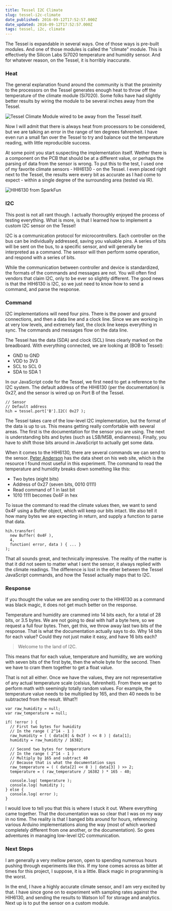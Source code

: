 ```yaml
---
title: Tessel I2C Climate
slug: tessel-i2c-climate
date_published: 2016-09-12T17:52:57.000Z
date_updated: 2016-09-12T17:52:57.000Z
tags: tessel, i2c, climate
---
```


The Tessel is expandable in several ways. One of those ways is pre-built modules. And one of those modules is called the "climate" module. This is effectively the Silicon Labs Si7020 temperature and humidity sensor. And for whatever reason, on the Tessel, it is horribly inaccurate.

### Heat

The general explanation found around the community is that the proximity to the processors on the Tessel generates enough heat to throw off the temperature of the climate module (Si7020). Some folks have had slightly better results by wiring the module to be several inches away from the Tessel.

![Tessel Climate Module wired to be away from the Tessel itself.](http://images.kevinhoyt.com/tessel.climate.wires.jpg)

Now I will admit that there is always heat from processors to be considered, but we are talking an error in the range of ten degrees fahrenheit. I have even run a small fan over the Tessel to try and balance out the temperature reading, with little reproducible success.

At some point you start suspecting the implementation itself. Wether there is a component on the PCB that should be at a different value, or perhaps the parsing of data from the sensor is wrong. To put this to the test, I used one of my favorite climate sensors - HIH6130 - on the Tessel. I even placed right next to the Tessel, the results were every bit as accurate as I had come to expect - within a single degree of the surrounding area (tested via IR).

![HIH6130 from SparkFun](https://cdn.sparkfun.com//assets/parts/6/9/6/9/11295-01.jpg)

### I2C

This post is not all rant though. I actually thoroughly enjoyed the process of testing everything. What is more, is that I learned how to implement a custom I2C sensor on the Tessel!

I2C is a communication protocol for microcontrollers. Each controller on the bus can be individually addressed, saving you valuable pins. A series of bits will be sent on the bus, to a specific sensor, and will generally be interpreted as a command.  The sensor will then perform some operation, and respond with a series of bits.

While the communication between controller and device is standardized, the formats of the commands and messages are not. You will often find vendors that claim I2C, only to be ever so slightly different. The good news is that the HIH6130 is I2C, so we just need to know how to send a command, and parse the response.

### Command

I2C implementations will need four pins. There is the power and ground connections, and then a data line and a clock line. Since we are working in at very low levels, and extremely fast, the clock line keeps everything in sync. The commands and messages flow on the data line.

The Tessel has the data (SDA) and clock (SCL) lines clearly marked on the breadboard.  With everything connected, we are looking at (BOB to Tessel):

- GND to GND
- VDD to 3V3
- SCL to SCL 0
- SDA to SDA 1

In our JavaScript code for the Tessel, we first need to get a reference to the I2C system. The default address of the HIH6130 (per the documentation) is 0x27, and the sensor is wired up on Port B of the Tessel.

    // Sensor
    // Default address
    hih = tessel.port['B'].I2C( 0x27 );
    

The Tessel takes care of the low-level I2C implementation, but the format of the data is up to us. This means getting really comfortable with several areas. The first is the documentation for the sensor you are using. The next is understanding bits and bytes (such as LSB/MSB, endianness). Finally, you have to shift those bits around in JavaScript to actually get some data.

When it comes to the HIH6130, there are several commands we can send to the sensor. [Peter Anderson](http://www.phanderson.com/arduino/I2CCommunications.pdf) has the data sheet on his web site, which is the resource I found most useful in this experiment. The command to read the temperature and humidity breaks down something like this:

- Two bytes (eight bits)
- Address of 0x27 (seven bits, 0010 0111)
- Read command of 1 in last bit
- 1010 1111 becomes 0x4F in hex

To issue the command to read the climate values then, we want to send 0x4F using a Buffer object, which will keep our bits intact. We also tell it how many bytes we are expecting in return, and supply a function to parse that data.

    hih.transfer( 
      new Buffer( 0x4F ), 
      4, 
      function( error, data ) { ... } 
    );
    

That all sounds great, and technically impressive. The reality of the matter is that it did not seem to matter what I sent the sensor, it always replied with the climate readings. The difference is lost in the ether between the Tessel JavaScript commands, and how the Tessel actually maps that to I2C.

### Response

If you thought the value we are sending over to the HIH6130 as a command was black magic, it does not get much better on the response.

Temperature and humidity are crammed into 14 bits each, for a total of 28 bits, or 3.5 bytes. We are not going to deal with half a byte here, so we request a full four bytes. Then, get this, we throw away last two bits of the response. That is what the documentation actually says to do. Why 14 bits for each value? Could they not just make it easy, and have 16 bits each?

> Welcome to the land of I2C.

This means that for each value, temperature and humidity, we are working with seven bits of the first byte, then the whole byte for the second. Then we have to cram them together to get a float value.

That is not all either. Once we have the values, they are not representative of any actual temperature scale (celsius, fahrenheit). From there we get to perform math with seemingly totally random values. For example, the temperature value needs to be multiplied by 165, and then 40 needs to be subtracted from the result. What?!

    var raw_humidity = null;
    var raw_temperature = null;
    
    if( !error ) {
      // First two bytes for humidity
      // In the range ( 2^14 - 1 )
      raw_humidity = ( ( data[0] & 0x3f ) << 8 ) | data[1];
      humidity = raw_humidity / 16382;
    
      // Second two bytes for temperature
      // In the range ( 2^14 - 1 )
      // Multiply by 165 and subtract 40
      // Because that is what the documentation says
      raw_temperature = ( ( data[2] << 8 ) | data[3] ) >> 2;
      temperature = ( raw_temperature / 16382 ) * 165 - 40;            
            
      console.log( temperature );
      console.log( humidity );
    } else {
      console.log( error );
    }
    

I would love to tell you that this is where I stuck it out. Where everything came together. That the documentation was so clear that I was on my way in no time. The reality is that I banged bits around for hours, referencing various Arduino implementations along the way (most of which worked completely different from one another, or the documentation). So goes adventures in managing low-level I2C communication.

### Next Steps

I am generally a very mellow person, open to spending numerous hours pushing through experiments like this. If my tone comes across as bitter at times for this project, I suppose, it is a little. Black magic in programming is the worst.

In the end, I have a highly accurate climate sensor, and I am very excited by that. I have since gone on to experiment with sampling rates against the HIH6130, and sending the results to Watson IoT for storage and analytics. Next up is to put the sensor on a custom module.
